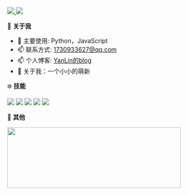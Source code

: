 <a href="#" align="right">
  <img src="https://github-readme-stats.vercel.app/api?username=1730933627&count_private=true&show_icons=true" />
  <img src="https://github-readme-stats.vercel.app/api/top-langs/?username=1730933627&layout=compact" />
</a>


🍓 **关于我**

- 🔭 主要使用: Python，JavaScript
- 📫 联系方式: 1730933627@qq.com
- 📫 个人博客: [YanLin的blog](https://yanlinn.com)
- 👯 关于我：一个小小的萌新


❄️ **技能**

![](https://img.shields.io/badge/-Python-3e74a2?style=flat-square&logo=Python&logoColor=fff)
![](https://img.shields.io/badge/-Node.js-339933?style=flat-square&logo=Node.js&logoColor=fff)
![](https://img.shields.io/badge/-Vue-4fc08d?style=flat-square&logo=Vue.js&logoColor=fff)
![](https://img.shields.io/badge/-Docker-2496ED?style=flat-square&logo=Docker&logoColor=fff)
![](https://img.shields.io/badge/-Linux-000000?style=flat-square&logo=Linux&logoColor=fff)


🎄 **其他**

  <img width="400" height="140" src="https://card.yuy1n.io/card/76561198255244492/light,badge" />
